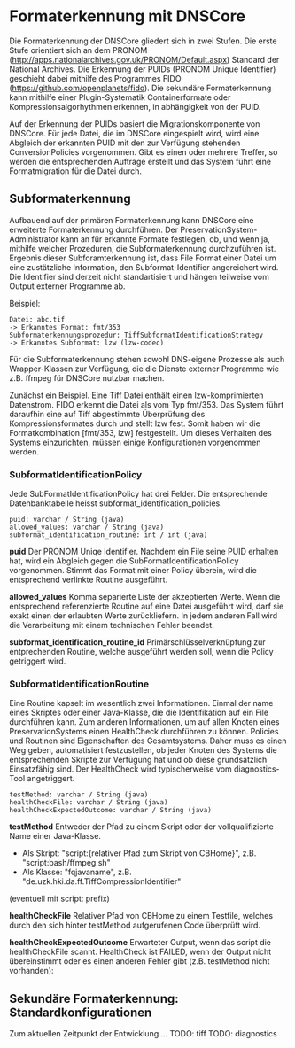 # Formaterkennung mit DNSCore

Die Formaterkennung der DNSCore gliedert sich in zwei Stufen. Die erste Stufe orientiert sich an dem PRONOM (http://apps.nationalarchives.gov.uk/PRONOM/Default.aspx) Standard der National Archives. Die Erkennung der PUIDs (PRONOM Unique Identifier) geschieht dabei mithilfe des Programmes FIDO (https://github.com/openplanets/fido). Die sekundäre Formaterkennung kann mithilfe einer Plugin-Systematik Containerformate oder Kompressionsalgorhythmen erkennen, in abhängigkeit von der PUID.

Auf der Erkennung der PUIDs basiert die Migrationskomponente von DNSCore. Für jede Datei, die im DNSCore eingespielt wird, wird eine Abgleich der erkannten PUID mit den zur Verfügung stehenden ConversionPolicies vorgenommen. Gibt es einen oder mehrere Treffer, so werden die entsprechenden Aufträge erstellt und das System führt eine Formatmigration für die Datei durch.

## Subformaterkennung

Aufbauend auf der primären Formaterkennung kann DNSCore eine erweiterte Formaterkennung durchführen. Der PreservationSystem-Administrator kann an für erkannte Formate festlegen, ob, und wenn ja, mithilfe welcher Prozeduren,
die Subformaterkennung durchzuführen ist. Ergebnis dieser Subforamterkennung ist, dass File Format einer Datei um eine zustätzliche Information, den Subformat-Identifier angereichert wird. Die Identifier sind derzeit nicht standartisiert und hängen teilweise vom Output externer Programme ab.

Beispiel:

    Datei: abc.tif 
    -> Erkanntes Format: fmt/353
    Subformaterkennungsprozedur: TiffSubformatIdentificationStrategy
    -> Erkanntes Subformat: lzw (lzw-codec)

Für die Subformaterkennung stehen sowohl DNS-eigene Prozesse als auch  Wrapper-Klassen zur Verfügung, die die Dienste externer Programme wie z.B. ffmpeg für DNSCore nutzbar machen. 





Zunächst ein Beispiel. Eine Tiff Datei enthält einen lzw-komprimierten Datenstrom. FIDO erkennt die Datei als vom Typ fmt/353. Das System führt daraufhin eine auf Tiff abgestimmte Überprüfung des Kompressionsformates durch und stellt lzw fest. Somit haben wir die Formatkombination [fmt/353, lzw] festgestellt. Um dieses Verhalten des Systems einzurichten, müssen einige Konfigurationen vorgenommen werden.

### SubformatIdentificationPolicy

Jede SubFormatIdentificationPolicy hat drei Felder. Die entsprechende Datenbanktabelle heisst subformat_identification_policies.

    puid: varchar / String (java)
    allowed_values: varchar / String (java)
    subformat_identification_routine: int / int (java)
   
**puid** Der PRONOM Uniqe Identifier. Nachdem ein File seine PUID erhalten hat, wird ein Abgleich gegen die SubFormatIdentificationPolicy vorgenommen. Stimmt das Format mit einer Policy überein, wird die entsprechend verlinkte Routine ausgeführt.

**allowed_values** Komma separierte Liste der akzeptierten Werte. Wenn die entsprechend referenzierte Routine auf eine Datei ausgeführt wird, darf sie exakt einen der erlaubten Werte zurückliefern. In jedem anderen Fall wird die Verarbeitung mit einem technischen Fehler beendet.

**subformat_identification_routine_id** Primärschlüsselverknüpfung zur entprechenden Routine, welche ausgeführt werden soll, wenn die Policy getriggert wird.
   
   
### SubformatIdentificationRoutine

Eine Routine kapselt im wesentlich zwei Informationen. Einmal der name eines Skriptes oder einer Java-Klasse, die die Identifikation auf ein File durchführen kann. Zum anderen Informationen, um auf allen Knoten eines PreservationSystems einen HealthCheck durchführen zu können. Policies und Routinen sind Eigenschaften des Gesamtsystems. Daher muss es einen Weg geben, automatisiert festzustellen, ob jeder Knoten des Systems die entsprechenden Skripte zur Verfügung hat und ob diese grundsätzlich Einsatzfähig sind. Der HealthCheck wird typischerweise vom diagnostics-Tool angetriggert.

    testMethod: varchar / String (java)
    healthCheckFile: varchar / String (java)
    healthCheckExpectedOutcome: varchar / String (java)
    
**testMethod** Entweder der Pfad zu einem Skript oder der vollqualifizierte Name einer Java-Klasse.

* Als Skript: "script:{relativer Pfad zum Skript von CBHome}", z.B. "script:bash/ffmpeg.sh"
* Als Klasse: "fqjavaname", z.B. "de.uzk.hki.da.ff.TiffCompressionIdentifier"

(eventuell mit script: prefix)

**healthCheckFile** Relativer Pfad von CBHome zu einem Testfile, welches durch den sich hinter testMethod aufgerufenen Code überprüft wird.

**healthCheckExpectedOutcome** Erwarteter Output, wenn das script die healthCheckFile scannt. HealthCheck ist FAILED, wenn der Output nicht übereinstimmt oder es einen anderen Fehler gibt (z.B. testMethod nicht vorhanden):
    
## Sekundäre Formaterkennung: Standardkonfigurationen
   
Zum aktuellen Zeitpunkt der Entwicklung ...
TODO: tiff
TODO: diagnostics





